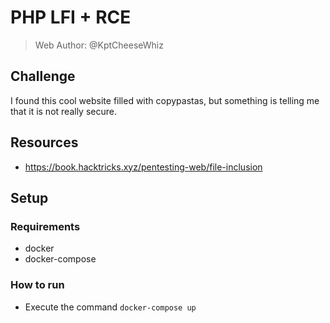 # PHP LFI + RCE
> Web
Author: @KptCheeseWhiz
## Challenge
I found this cool website filled with copypastas, but something is telling me that it is not really secure.

## Resources
 - https://book.hacktricks.xyz/pentesting-web/file-inclusion

## Setup

### Requirements
 - docker
 - docker-compose

### How to run
 - Execute the command `docker-compose up`